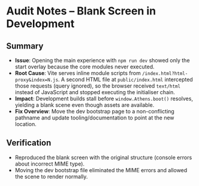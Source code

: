 # Audit Notes – Blank Screen in Development

## Summary
- **Issue**: Opening the main experience with `npm run dev` showed only the start overlay because the core modules never executed.
- **Root Cause**: Vite serves inline module scripts from `/index.html?html-proxy&index=N.js`. A second HTML file at `public/index.html` intercepted those requests (query ignored), so the browser received `text/html` instead of JavaScript and stopped executing the initialiser chain.
- **Impact**: Development builds stall before `window.Athens.boot()` resolves, yielding a blank scene even though assets are available.
- **Fix Overview**: Move the dev bootstrap page to a non-conflicting pathname and update tooling/documentation to point at the new location.

## Verification
- Reproduced the blank screen with the original structure (console errors about incorrect MIME type).
- Moving the dev bootstrap file eliminated the MIME errors and allowed the scene to render normally.
